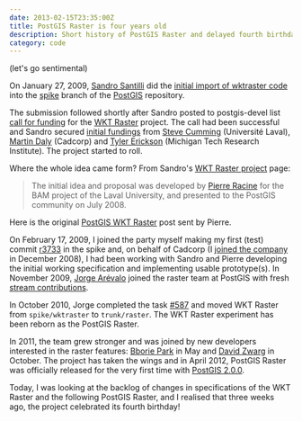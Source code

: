 ```yaml
---
date: 2013-02-15T23:35:00Z
title: PostGIS Raster is four years old
description: Short history of PostGIS Raster and delayed fourth birthday celebration
category: code
---
```


(let's go sentimental)

On January 27, 2009, [Sandro Santilli][strk] did the [initial import of wktraster code][r3571] 
into the [spike][spk] branch of the [PostGIS][pg] repository. 

The submission followed shortly after Sandro posted to postgis-devel list 
[call for funding][cff] for the [WKT Raster][wkt] project. The call had been 
successful and Sandro secured [initial fundings][initf] from [Steve Cumming][sgc] 
(Université Laval), [Martin Daly][mpd] (Cadcorp) and [Tyler Erickson][te] 
(Michigan Tech Research Institute). The project started to roll.

Where the whole idea came form? From Sandro's [WKT Raster project][wktp] page: 

> The initial idea and proposal was developed by [Pierre Racine][pr] for the 
> BAM project of the Laval University, and presented to the PostGIS 
> community on July 2008.

Here is the original [PostGIS WKT Raster][init] post sent by Pierre.

On February 17, 2009, I joined the party myself making my first (test) 
commit [r3733][r3733] in the spike and, on behalf of Cadcorp 
(I [joined the company][cc] in December 2008), I had been working with
Sandro and Pierre developing the initial working specification and 
implementing usable prototype(s). In November 2009, [Jorge Arévalo][jr]
joined the raster team at PostGIS with fresh [stream contributions][oh1].

In October 2010, Jorge completed the task [#587][587] and moved WKT Raster
from ```spike/wktraster``` to ```trunk/raster```.
The WKT Raster experiment has been reborn as the PostGIS Raster.

In 2011, the team grew stronger and was joined by new developers interested 
in the raster features: [Bborie Park][cabp] in May and [David Zwarg][cadz] in October.
The project has taken the wings and in April 2012, PostGIS Raster was officially
released for the very first time with [PostGIS 2.0.0][pg2].

Today, I was looking at the backlog of changes in specifications of the WKT Raster 
and the following PostGIS Raster, and I realised that three weeks ago,
the project celebrated its fourth birthday!


[pg]:http://postgis.net
[strk]:http://strk.keybit.net/
[pr]:http://geospatialelucubrations.blogspot.ca/
[r3571]:http://trac.osgeo.org/postgis/browser/spike/wktraster?rev=3571
[spk]:http://trac.osgeo.org/postgis/wiki/DevWikiComitGuidelines
[cff]:http://lists.osgeo.org/pipermail/postgis-devel/2008-December/004235.html
[wkt]:http://trac.osgeo.org/postgis/wiki/WKTRaster
[initf]:http://blog.ominiverdi.org/index.php?/archives/69-PostGIS-Rasters.html
[mpd]:http://blog.lostinspatial.com/
[sgc]:http://www.cef-cfr.ca/index.php?n=Membres.StevenGCumming
[te]:http://wiki.mtri.org/display/mtripub/tyler+erickson
[rfc1]:http://lists.osgeo.org/pipermail/postgis-devel/2009-January/004730.html
[wktp]:http://strk.keybit.net/projects/WKTRaster/
[init]:http://lists.osgeo.org/pipermail/postgis-users/2008-July/020456.html
[r3733]:http://lists.refractions.net/pipermail/postgis-commits/2009-February/001245.html
[jr]:http://libregis.org/
[caja]:http://lists.osgeo.org/pipermail/postgis-devel/2009-November/007315.html
[cabp]:http://lists.osgeo.org/pipermail/postgis-devel/2011-May/012722.html
[cadz]:http://lists.osgeo.org/pipermail/postgis-devel/2011-October/015383.html
[oh1]:http://www.ohloh.net/p/WKTRaster/contributors/summary
[587]:trac.osgeo.org/postgis/ticket/587
[pg2]:http://lists.osgeo.org/pipermail/postgis-devel/2012-April/020079.html
[cc]:/posts/2008/12/11/they-got-me/
